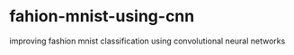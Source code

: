 # fahion-mnist-using-cnn
improving fashion mnist classification using convolutional neural networks
